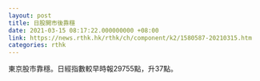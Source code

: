 ```yaml
---
layout: post
title: 日股開市後靠穩
date: 2021-03-15 08:17:22.000000000 +08:00
link: https://news.rthk.hk/rthk/ch/component/k2/1580587-20210315.htm
categories: rthk
---
```


東京股市靠穩。日經指數較早時報29755點，升37點。
